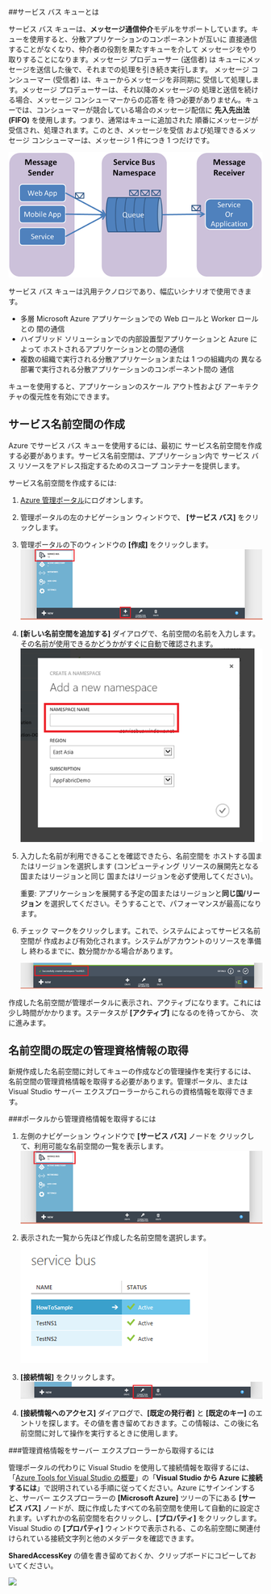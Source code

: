 <a id="what-are-service-bus-queues"></a>
##サービス バス キューとは

サービス バス キューは、**メッセージ通信仲介**モデルをサポートしています。キューを使用すると、分散アプリケーションのコンポーネントが互いに
直接通信することがなくなり、仲介者の役割を果たすキューを介して
メッセージをやり取りすることになります。メッセージ プロデューサー (送信者) は
キューにメッセージを送信した後で、それまでの処理を引き続き実行します。
メッセージ コンシューマー (受信者) は、キューからメッセージを非同期に
受信して処理します。メッセージ プロデューサーは、それ以降のメッセージの
処理と送信を続ける場合、メッセージ コンシューマーからの応答を
待つ必要がありません。キューでは、コンシューマーが競合している場合のメッセージ配信に
**先入先出法 (FIFO)** を使用します。つまり、通常はキューに追加された
順番にメッセージが受信され、処理されます。このとき、メッセージを受信
および処理できるメッセージ コンシューマーは、メッセージ 1 件につき
1 つだけです。

![QueueConcepts](./media/howto-service-bus-queues/sb-queues-08.png)

サービス バス キューは汎用テクノロジであり、幅広いシナリオで使用できます。

-   多層 Microsoft Azure アプリケーションでの Web ロールと Worker ロールとの
    間の通信
-   ハイブリッド ソリューションでの内部設置型アプリケーションと Azure によって
    ホストされるアプリケーションとの間の通信
-   複数の組織で実行される分散アプリケーションまたは 1 つの組織内の
    異なる部署で実行される分散アプリケーションのコンポーネント間の
    通信

キューを使用すると、アプリケーションのスケール アウト性および
アーキテクチャの復元性を有効にできます。

<a id="create-a-service-namespace"></a>
<h2>サービス名前空間の作成</h2>

Azure でサービス バス キューを使用するには、最初に
サービス名前空間を作成する必要があります。サービス名前空間は、アプリケーション内で
サービス バス リソースをアドレス指定するためのスコープ コンテナーを提供します。

サービス名前空間を作成するには:

1. [Azure 管理ポータル][]にログオンします。

2. 管理ポータルの左のナビゲーション ウィンドウで、
    **[サービス バス]** をクリックします。

3. 管理ポータルの下のウィンドウの **[作成]** をクリックします。   
	![](./media/howto-service-bus-queues/sb-queues-03.png)

4.  **[新しい名前空間を追加する]** ダイアログで、名前空間の名前を入力します。
    その名前が使用できるかどうかがすぐに自動で確認されます。   
	![](./media/howto-service-bus-queues/sb-queues-04.png)

5. 入力した名前が利用できることを確認できたら、名前空間を
    ホストする国またはリージョンを選択します (コンピューティング 
    リソースの展開先となる国またはリージョンと同じ
    国またはリージョンを必ず使用してください)。

	重要: アプリケーションを展開する予定の国またはリージョンと**同じ国/リージョン**
    を選択してください。そうすることで、パフォーマンスが最高になります。

6. 	チェック マークをクリックします。これで、システムによってサービス名前空間が
    作成および有効化されます。システムがアカウントのリソースを準備し
    終わるまでに、数分間かかる場合があります。   

	![](./media/howto-service-bus-queues/getting-started-multi-tier-27.png)

作成した名前空間が管理ポータルに表示され、アクティブになります。これには
少し時間がかかります。ステータスが **[アクティブ]** になるのを待ってから、
次に進みます。

<a id="obtain-default-credentials"></a>
<h2>名前空間の既定の管理資格情報の取得</h2>

新規作成した名前空間に対してキューの作成などの管理操作を実行するには、
名前空間の管理資格情報を取得する必要があります。管理ポータル、または Visual Studio サーバー エクスプローラーからこれらの資格情報を取得できます。

###ポータルから管理資格情報を取得するには

1. 左側のナビゲーション ウィンドウで **[サービス バス]** ノードを
    クリックして、利用可能な名前空間の一覧を表示します。  
	![](./media/howto-service-bus-queues/sb-queues-13.png)

2. 表示された一覧から先ほど作成した名前空間を選択します。  
	![](./media/howto-service-bus-queues/sb-queues-09.png)

3.  **[接続情報]** をクリックします。  
	![](./media/howto-service-bus-queues/sb-queues-06.png)

4. **[接続情報へのアクセス]** ダイアログで、**[既定の発行者]** と **[既定のキー]** のエントリを探します。その値を書き留めておきます。この情報は、この後に名前空間に対して操作を実行するときに使用します。

###管理資格情報をサーバー エクスプローラーから取得するには

管理ポータルの代わりに Visual Studio を使用して接続情報を取得するには、「[Azure Tools for Visual Studio の概要](http://http://msdn.microsoft.com/ja-jp/library/windowsazure/ff687127.aspx)」の「**Visual Studio から Azure に接続するには**」で説明されている手順に従ってください。Azure にサインインすると、サーバー エクスプローラーの **[Microsoft Azure]** ツリーの下にある **[サービス バス]** ノードが、既に作成したすべての名前空間を使用して自動的に設定されます。いずれかの名前空間を右クリックし、**[プロパティ]** をクリックします。Visual Studio の **[プロパティ]** ウィンドウで表示される、この名前空間に関連付けられている接続文字列と他のメタデータを確認できます。

**SharedAccessKey** の値を書き留めておくか、クリップボードにコピーしておいてください。

![][34]

  [Azure 管理ポータル]: http://manage.windowsazure.com
  [Azure 管理ポータル]: http://manage.windowsazure.com

  [34]: ./media/howto-service-bus-queues/VSProperties.png

